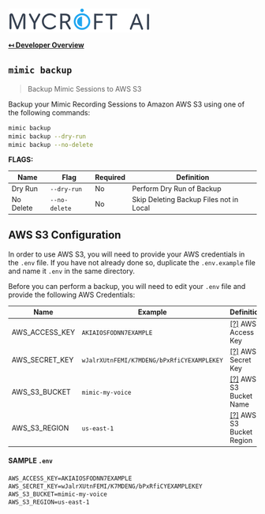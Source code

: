 ![Logo](img/mycroft-logo.png "Logo")

**[↤ Developer Overview](../README.md#developer-overview)**

`mimic backup`
---

> Backup Mimic Sessions to AWS S3

Backup your Mimic Recording Sessions to Amazon AWS S3 using one of the following commands:

```bash
mimic backup
mimic backup --dry-run
mimic backup --no-delete
```

**FLAGS:**

Name      | Flag          | Required | Definition
----------|---------------|----------|----------------------------------------------
Dry Run   | `--dry-run`   | No       | Perform Dry Run of Backup
No Delete | `--no-delete` | No       | Skip Deleting Backup Files not in Local

AWS S3 Configuration
---

In order to use AWS S3, you will need to provide your AWS credentials in the `.env` file.  If you have not already done so, duplicate the `.env.example` file and name it `.env` in the same directory.

Before you can perform a backup, you will need to edit your `.env` file and provide the following AWS Credentials:

Name           | Example                                    | Definition
---------------|--------------------------------------------|-----------------------------------------------
AWS_ACCESS_KEY | `AKIAIOSFODNN7EXAMPLE`                     | [\[?\]](https://docs.aws.amazon.com/general/latest/gr/aws-sec-cred-types.html) AWS Access Key
AWS_SECRET_KEY | `wJalrXUtnFEMI/K7MDENG/bPxRfiCYEXAMPLEKEY` | [\[?\]](https://docs.aws.amazon.com/general/latest/gr/aws-sec-cred-types.html) AWS Secret Key
AWS_S3_BUCKET  | `mimic-my-voice`                           | [\[?\]](https://docs.aws.amazon.com/AmazonS3/latest/userguide/bucketnamingrules.html) AWS S3 Bucket Name
AWS_S3_REGION  | `us-east-1`                                | [\[?\]](https://docs.aws.amazon.com/general/latest/gr/s3.html) AWS S3 Bucket Region

#### SAMPLE `.env`

```
AWS_ACCESS_KEY=AKIAIOSFODNN7EXAMPLE
AWS_SECRET_KEY=wJalrXUtnFEMI/K7MDENG/bPxRfiCYEXAMPLEKEY
AWS_S3_BUCKET=mimic-my-voice
AWS_S3_REGION=us-east-1
```

